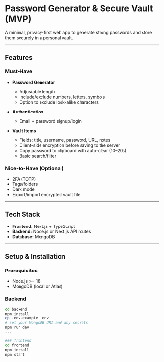 # Password Generator & Secure Vault (MVP)

A minimal, privacy-first web app to generate strong passwords and store them securely in a personal vault.  

---

## Features

### Must-Have
- **Password Generator**  
  - Adjustable length  
  - Include/exclude numbers, letters, symbols  
  - Option to exclude look-alike characters  

- **Authentication**  
  - Email + password signup/login  

- **Vault Items**  
  - Fields: title, username, password, URL, notes  
  - Client-side encryption before saving to the server  
  - Copy password to clipboard with auto-clear (10–20s)  
  - Basic search/filter  

### Nice-to-Have (Optional)
- 2FA (TOTP)  
- Tags/folders  
- Dark mode  
- Export/import encrypted vault file  

---

## Tech Stack

- **Frontend:** Next.js + TypeScript  
- **Backend:** Node.js or Next.js API routes  
- **Database:** MongoDB  

---

## Setup & Installation

### Prerequisites
- Node.js >= 18  
- MongoDB (local or Atlas)  

### Backend
```bash
cd backend
npm install
cp .env.example .env
# set your MongoDB URI and any secrets
npm run dev
---

### frontend
cd frontend
npm install
npm start
